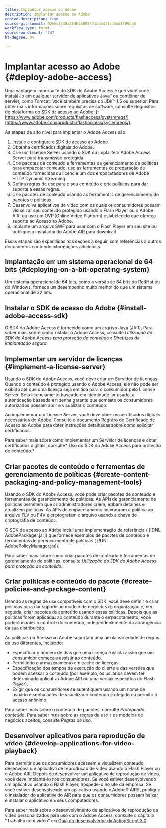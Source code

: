 ```yaml
---
title: Implantar acesso ao Adobe
description: Implantar acesso ao Adobe
copied-description: true
source-git-commit: 02ebc3548a254b2a6554f1ab34afbb3ea5f09bb8
workflow-type: tm+mt
source-wordcount: '747'
ht-degree: 0%

---
```


# Implantar acesso ao Adobe {#deploy-adobe-access}

Uma vantagem importante do SDK do Adobe Access é que você pode instalá-lo em qualquer servidor de aplicativos Java™ ou contêiner de servlet, como Tomcat. Você também precisa do JDK™ 1.5 ou superior. Para obter mais informações sobre requisitos de software, consulte Requisitos de plataforma do SDK de acesso ao Adobe: [: https://www.adobe.com/products/flashaccess/systemreqs/](https://www.adobe.com/products/flashaccess/systemreqs/).

As etapas de alto nível para implantar o Adobe Access são:

1. Instale e configure o SDK de acesso ao Adobe.
1. Obtenha certificados digitais do Adobe.
1. Crie um License Server usando o SDK ou implante o Adobe Access Server para transmissão protegida.
1. Crie pacotes de conteúdo e ferramentas de gerenciamento de políticas para empacotar conteúdo, use as ferramentas de preparação de conteúdo fornecidas ou licencie um dos empacotadores de Adobe HTTP Dynamic Streaming.
1. Defina regras de uso para o seu conteúdo e crie políticas para dar suporte a essas regras.
1. Crie pacotes de conteúdo usando as ferramentas de gerenciamento de pacotes e políticas.
1. Desenvolva aplicativos de vídeo com os quais os consumidores possam visualizar seu conteúdo protegido usando o Flash Player ou o Adobe AIR, ou use um OVP (Online Video Platform) estabelecido que ofereça suporte ao Acesso ao Adobe.
1. Implante um arquivo SWF para usar com o Flash Player em seu site ou publique o instalador do Adobe AIR para download.

Essas etapas são expandidas nas seções a seguir, com referências a outros documentos contendo informações adicionais.

## Implantação em um sistema operacional de 64 bits {#deploying-on-a-bit-operating-system}

Um sistema operacional de 64 bits, como a versão de 64 bits do RedHat ou do Windows, fornece um desempenho muito melhor do que um sistema operacional de 32 bits.

## Instalar o SDK de acesso do Adobe {#install-adobe-access-sdk}

O SDK do Adobe Access é fornecido como um arquivo Java (JAR). Para saber mais sobre como instalar o Adobe Access, consulte *Utilização do SDK do Adobe Access para proteção de conteúdo* e *Diretrizes de implantação segura*.

## Implementar um servidor de licenças {#implement-a-license-server}

Usando o SDK do Adobe Access, você deve criar um Servidor de licenças. Quando o conteúdo é protegido usando o Adobe Access, ele não pode ser exibido até que uma licença seja emitida para o consumidor pelo License Server. Se o licenciamento baseado em identidade for usado, a autenticação baseada em senha garante que somente os consumidores autorizados possam abrir e visualizar o conteúdo.

Ao implementar um License Server, você deve obter os certificados digitais necessários do Adobe. Consulte o documento Registro de Certificado de Acesso ao Adobe para obter instruções detalhadas sobre como solicitar certificados.

Para saber mais sobre como implementar um Servidor de licenças e obter certificados digitais, consulte* Uso do SDK do Adobe Access para proteção de conteúdo.*

## Criar pacotes de conteúdo e ferramentas de gerenciamento de políticas {#create-content-packaging-and-policy-management-tools}

Usando o SDK do Adobe Access, você pode criar pacotes de conteúdo e ferramentas de gerenciamento de políticas. As APIs de gerenciamento de políticas permitem que os administradores criem, exibam detalhes e atualizem políticas. As APIs de empacotamento incorporam a política ao arquivo FLV ou F4V e criptografam o arquivo usando a chave de criptografia de conteúdo.

O SDK de acesso ao Adobe inclui uma implementação de referência ( [!DNL AdobePackager.jar]) que fornece exemplos de pacotes de conteúdo e ferramentas de gerenciamento de políticas ( [!DNL AdobePolicyManager.jar]).

Para saber mais sobre como criar pacotes de conteúdo e ferramentas de gerenciamento de políticas, consulte *Utilização do SDK do Adobe Access para proteção de conteúdo*.

## Criar políticas e conteúdo do pacote {#create-policies-and-package-content}

Usando as regras de uso compatíveis com o SDK, você deve definir e criar políticas para dar suporte ao modelo de negócios da organização e, em seguida, criar pacotes de conteúdo usando essas políticas. Depois que as políticas forem aplicadas ao conteúdo durante o empacotamento, você poderá manter o controle do conteúdo, independentemente da abrangência da sua distribuição.

As políticas no Acesso ao Adobe suportam uma ampla variedade de regras de uso diferentes, incluindo:

* Especificar o número de dias que uma licença é válida assim que um consumidor começa a assistir ao conteúdo.
* Permitindo o armazenamento em cache de licenças.
* Especificação dos tempos de execução do cliente e das versões que podem acessar o conteúdo (por exemplo, os usuários devem ter determinado aplicativo Adobe AIR ou uma versão específica do Flash Player).
* Exigir que os consumidores se autentiquem usando um nome de usuário e senha antes de visualizar o conteúdo protegido ou permitir o acesso anônimo.

Para saber mais sobre o conteúdo de pacotes, consulte *Protegendo conteúdo*. Para saber mais sobre as regras de uso e os modelos de negócios aceitos, consulte *Regras de uso*.

## Desenvolver aplicativos para reprodução de vídeo {#develop-applications-for-video-playback}

Para permitir que os consumidores acessem e visualizem conteúdo, desenvolva um aplicativo de reprodução de vídeo usando o Flash Player ou o Adobe AIR. Depois de desenvolver um aplicativo de reprodução de vídeo, você deve implantá-lo nos consumidores. Se você estiver desenvolvendo um aplicativo usando o Flash Player, hospede-o no site da empresa. Se você estiver desenvolvendo um aplicativo usando o Adobe® AIR®, publique o instalador do aplicativo do AIR para que os consumidores possam baixar e instalar o aplicativo em seus computadores.

Para saber mais sobre o desenvolvimento de aplicativos de reprodução de vídeo personalizados para uso com o Adobe Access, consulte o capítulo &quot;Trabalho com vídeo&quot; em [Guia do desenvolvedor do ActionScript 3.0](https://help.adobe.com/en_US/as3/dev/WS9936fa0d5984e93b3f4f38ec1272a447844-8000.html).
